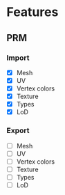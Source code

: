 # Features

## PRM
### Import
- [X] Mesh
- [X] UV
- [X] Vertex colors
- [X] Texture
- [X] Types
- [X] LoD
### Export
- [ ] Mesh
- [ ] UV
- [ ] Vertex colors
- [ ] Texture
- [ ] Types
- [ ] LoD
